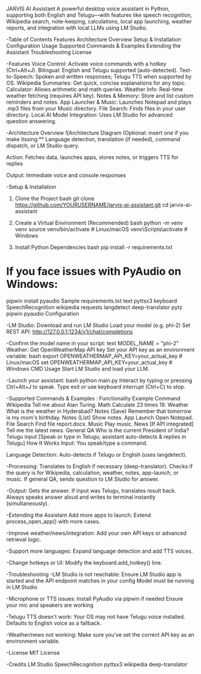 JARVIS AI Assistant
A powerful desktop voice assistant in Python, supporting both English and Telugu—with features like speech recognition, Wikipedia search, note-keeping, calculations, local app launching, weather reports, and integration with local LLMs using LM Studio.

-Table of Contents
Features
Architecture Overview
Setup & Installation
Configuration
Usage
Supported Commands & Examples
Extending the Assistant
Troubleshooting
License

-Features
Voice Control: Activate voice commands with a hotkey (Ctrl+Alt+J).
Bilingual: English and Telugu supported (auto-detected).
Text-to-Speech: Spoken and written responses; Telugu TTS when supported by OS.
Wikipedia Summaries: Get quick, concise explanations for any topic.
Calculator: Allows arithmetic and math queries.
Weather Info: Real-time weather fetching (requires API key).
Notes & Memory: Store and list custom reminders and notes.
App Launcher & Music: Launches Notepad and plays .mp3 files from your Music directory.
File Search: Finds files in your user directory.
Local AI Model Integration: Uses LM Studio for advanced question answering.

-Architecture Overview
![Architecture Diagram (Optional: insert one if you make itssing:** Language detection, translation (if needed), command dispatch, or LM Studio query.

Action: Fetches data, launches apps, stores notes, or triggers TTS for replies

Output: Immediate voice and console responses

-Setup & Installation
1. Clone the Project
bash
git clone https://github.com/YOURUSERNAME/jarvis-ai-assistant.git
cd jarvis-ai-assistant

2. Create a Virtual Environment (Recommended)
bash
python -m venv venv
source venv/bin/activate      # Linux/macOS
venv\Scripts\activate         # Windows

3. Install Python Dependencies
bash
pip install -r requirements.txt

# If you face issues with PyAudio on Windows:
pipwin install pyaudio
Sample requirements.txt
text
pyttsx3
keyboard
SpeechRecognition
wikipedia
requests
langdetect
deep-translator
pytz
pipwin
pyaudio
Configuration

-LM Studio:
Download and run LM Studio
Load your model (e.g. phi-2)
Set REST API: http://127.0.0.1:1234/v1/chat/completions

-Confirm the model name in your script:
text
MODEL_NAME = "phi-2"
Weather:
Get OpenWeatherMap API key
Set your API key as an environment variable:
bash
export OPENWEATHERMAP_API_KEY=your_actual_key   # Linux/macOS
set OPENWEATHERMAP_API_KEY=your_actual_key      # Windows CMD
Usage
Start LM Studio and load your LLM.

-Launch your assistant:
bash
python main.py
Interact by typing or pressing Ctrl+Alt+J to speak.
Type exit or use keyboard interrupt (Ctrl+C) to stop.

-Supported Commands & Examples :
Functionality	                        Example Command
Wikipedia	                            Tell me about Alan Turing.
Math	                                Calculate 23 times 19.
Weather	                                What is the weather in Hyderabad?
Notes (Save)	                        Remember that tomorrow is my mom's birthday.
Notes (List)	                        Show notes.
App Launch	                            Open Notepad.
File Search	                            Find file report.docx.
Music	                                Play music.
News	                                [If API integrated] Tell me the latest news.
General QA	                            Who is the current President of India?
Telugu input	                        [Speak or type in Telugu; assistant   auto-detects & replies in Telugu]
How It Works                            Input: You speak/type a command.
                                        

Language Detection: Auto-detects if Telugu or English (uses langdetect).

-Processing:
Translates to English if necessary (deep-translator).
Checks if the query is for Wikipedia, calculation, weather, notes, app-launch, or music.
If general QA, sends question to LM Studio for answer.

-Output:
Gets the answer.
If input was Telugu, translates result back.
Always speaks answer aloud and writes to terminal instantly (simultaneously).

-Extending the Assistant
Add more apps to launch:
Extend process_open_app() with more cases.

-Improve weather/news/integration:
Add your own API keys or advanced retrieval logic.

-Support more languages:
Expand language detection and add TTS voices.

-Change hotkeys or UI:
Modify the keyboard.add_hotkey() line.

-Troubleshooting
-LM Studio is not reachable:
Ensure LM Studio app is started and the API endpoint matches in your config
Model must be running in LM Studio

-Microphone or TTS issues:
Install PyAudio via pipwin if needed
Ensure your mic and speakers are working

-Telugu TTS doesn't work:
Your OS may not have Telugu voice installed.
Defaults to English voice as a fallback.

-Weather/news not working:
Make sure you’ve set the correct API key as an environment variable.

-License
MIT License

-Credits
LM Studio
SpeechRecognition
pyttsx3
wikipedia
deep-translator